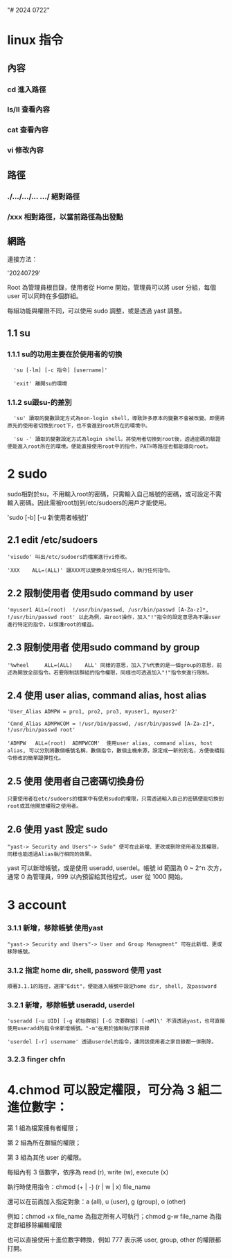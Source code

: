 "# 2024 0722"

# linux 指令
## 內容
### cd 進入路徑
### ls/ll 查看內容
### cat  查看內容
### vi 修改內容

## 路徑
### ./.../.../... .../ 絕對路徑
### /xxx 相對路徑，以當前路徑為出發點

## 網路
連接方法：

'20240729'

Root 為管理員根目錄，使用者從 Home 開始，管理員可以將 user 分組，每個 user 可以同時在多個群組。

每組功能與權限不同，可以使用 sudo 調整，或是透過 yast 調整。


## 1.1 su
### 1.1.1 su的功用主要在於使用者的切換

      'su [-lm] [-c 指令] [username]'
      
      'exit' 離開su的環境
### 1.1.2 su跟su-的差別
      'su' 讀取的變數設定方式為non-login shell，導致許多原本的變數不會被改變。即便將原先的使用者切換到root下，也不會進到root所在的環境中。
      
      'su -' 讀取的變數設定方式為login shell。將使用者切換到root後，透過密碼的驗證便能進入root所在的環境。便能直接使用root中的指令，PATH等路徑也都能導向root。
# 2 sudo

  sudo相對於su，不用輸入root的密碼，只需輸入自己帳號的密碼，或可設定不需輸入密碼。因此需被root加到/etc/sudoers的用戶才能使用。
  
  'sudo [-b] [-u 新使用者帳號]'
## 2.1 edit /etc/sudoers

    'visudo' 叫出/etc/sudoers的檔案進行vi修改。
    
    'XXX    ALL=(ALL)' 讓XXX可以變換身分成任何人，執行任何指令。  
## 2.2 限制使用者 使用sudo command by user

    'myuser1 ALL=(root)  !/usr/bin/passwd, /usr/bin/passwd [A-Za-z]*, !/usr/bin/passwd root' 以此為例，由root操作，加入"!"指令的設定意思為不讓user進行特定的指令，以保護root的權益。
## 2.3 限制使用者 使用sudo command by group

    '%wheel     ALL=(ALL)    ALL' 同樣的意思，加入了%代表的是一個group的意思，前述為開放全部指令。若要限制該群組的指令權限，同樣也可透過加入"!"指令來進行限制。
## 2.4 使用 user alias, command alias, host alias

    'User_Alias ADMPW = pro1, pro2, pro3, myuser1, myuser2'
    
    'Cmnd_Alias ADMPWCOM = !/usr/bin/passwd, /usr/bin/passwd [A-Za-z]*, !/usr/bin/passwd root'
    
    'ADMPW   ALL=(root)  ADMPWCOM'  使用user alias, command alias, host alias, 可以分別將數個帳號名稱，數個指令，數個主機來源，設定成一新的別名，方便後續指令修改的簡單跟彈性化。
## 2.5 使用 使用者自己密碼切換身份

    只要使用者在etc/sudoers的檔案中有使用sudo的權限，只需透過輸入自己的密碼便能切換到root或其他開放權限之使用者。
## 2.6 使用 yast 設定 sudo

    "yast-> Security and Users"-> Sudo" 便可在此新增、更改或刪除使用者及其權限，同樣也能透過Alias執行相同的效果。

yast 可以新增帳號，或是使用 useradd, userdel。帳號 id 範圍為 0 ~ 2^n 次方，通常 0 為管理員，999 以內預留給其他程式，user 從 1000 開始。
# 3 account
### 3.1.1 新增，移除帳號 使用yast

    "yast-> Security and Users"-> User and Group Managment" 可在此新增、更或移除帳號。 
### 3.1.2 指定 home dir, shell, password 使用 yast

    順著3.1.1的路徑，選擇"Edit"，便能進入帳號中設定home dir, shell, 及password
### 3.2.1 新增，移除帳號 useradd, userdel

    'useradd [-u UID] [-g 初始群組] [-G 次要群組] [-mM]\' 不須透過yast，也可直接使用useradd的指令來新增帳號。"-m"在用於強制執行家目錄
    
    'userdel [-r] username' 透過userdel的指令，連同該使用者之家目錄都一併刪除。 
### 3.2.3 finger chfn

# 4.chmod 可以設定權限，可分為 3 組二進位數字：
第 1 組為檔案擁有者權限；

第 2 組為所在群組的權限；

第 3 組為其他 user 的權限。

每組內有 3 個數字，依序為 read (r), write (w), execute (x)

執行時使用指令：chmod (+ | -) (r | w | x) file_name

還可以在前面加入指定對象：a (all), u (user), g (group), o (other)

例如：chmod +x file_name 為指定所有人可執行；chmod g-w file_name 為指定群組移除編輯權限

也可以直接使用十進位數字轉換，例如 777 表示將 user, group, other 的權限都打開。

